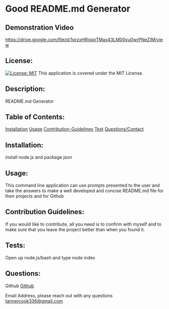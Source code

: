 # Good README.md Generator
  ## Demonstration Video 
  https://drive.google.com/file/d/1przxHRjsjpjTMax43LM00vu0wrPNeZIM/view
  ## License:
  [![License: MIT](https://img.shields.io/badge/License-MIT-yellow.svg)](https://opensource.org/licenses/MIT)
  This application is covered under the MIT License.

  ## Description: 
  README.md Generator

  ## Table of Contents:
  [Installation](#Installation)
  [Usage](#Usage)
  [Contribution-Guidelines](#Contribution-Guidelines)
  [Test](#Test)
  [Questions/Contact](#Questions)

  ## Installation:
  install node.js and package.json

  ## Usage:
  This command line application can use prompts presented to the user and take the answers to make a well developed and concise README.md file for their projects and for Github

  ## Contribution Guidelines:
  If you would like to contribute, all you need is to confirm with myself and to make sure that you leave the project better than when you found it.

  ## Tests:
  Open up node.js/bash and type node index

  ## Questions:
  Github 
  [Github](http://github.com/Tanner336)
  
  Email Address, please reach out with any questions
  tannercook336@gmail.com

